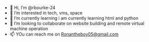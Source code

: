 - 👋 Hi, I’m @rbourke-24
- 👀 I’m interested in tech, vms, space
- 🌱 I’m currently learning i am currently learning html and python
- 💞️ I’m looking to collaborate on website building and remote virtual machine operation
- 📫 YOu can reach me on Ronantheboy05@gmail.com

<!---
rbourke-24/rbourke-24 is a ✨ special ✨ repository because its `README.md` (this file) appears on your GitHub profile.
You can click the Preview link to take a look at your changes.
--->
